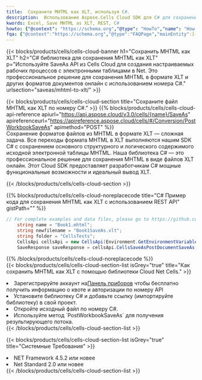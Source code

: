 ```yaml
---
title:  Сохраните MHTML как XLT, используя C#.
description:  Использование Aspose.Cells Cloud SDK для C# для сохранения файла формата MHTML как файла формата XLT.
kwords: Excel, Save MHTML as XLT, REST, C#
howto: {"@context": "https://schema.org","@type": "HowTo","name": "How to save MHTML as XLT using the Cells Cloud Net library.","description": "How to save MHTML as XLT using the Cells Cloud Net library.","image": {"@type": "ImageObject"},"url": "/net/saveas/mhtml-to-xlt/","step": [{ "@type": "HowToStep","name": "How to save MHTML as XLT using the Cells Cloud Net library. step 1", "image": {"@type": "ImageObject",},"url": "/net/saveas/mhtml-to-xlt/","text": "Register an account at <a href='https://dashboard.aspose.cloud/'>Dashboard</a> to get free API quota & authorization details",},{ "@type": "HowToStep","name": "How to save MHTML as XLT using the Cells Cloud Net library. step 1", "image": {"@type": "ImageObject",},"url": "/net/saveas/mhtml-to-xlt/","text": "Install C# library and add the reference (import the library) to your project.",},{ "@type": "HowToStep","name": "How to save MHTML as XLT using the Cells Cloud Net library. step 1", "image": {"@type": "ImageObject",},"url": "/net/saveas/mhtml-to-xlt/","text": "Open the source file in C#",},{ "@type": "HowToStep","name": "How to save MHTML as XLT using the Cells Cloud Net library. step 1", "image": {"@type": "ImageObject",},"url": "/net/saveas/mhtml-to-xlt/","text": "Use the `PostWorkbookSaveAs` method to retrieve the resulting stream.",}, ],"supply": {"@type": "HowToSupply","name": "document"},"tool": [{"@type": "HowToTool","name": "Visual Studio, Visual Studio Code, Rider"},{"@type": "HowToTool","name": "Aspose Cells"}],"totalTime": "PT6M"}
fqa: {"@context":"https://schema.org","@type":"FAQPage","mainEntity":[{"@type":"Question","name":"Why save file as other formats file in C# using REST API?","acceptedAnswer":{"@type":"Answer","text":"Documents are encoded in many ways, and some files may be incompatible with the software you use. To open and read such files, just save them as appropriate file formats.<br/><ol><li>Install .NET SDK and add the reference (import the library) to your project.</li><li>Open the source file in C# using REST API.</li><li>Call the PostWorkbookSaveAsRequest() method, passing an output filename with required extension.</li><li>Get the result of save as a separate file.</li></ol>"}},{"@type":"Question","name":"What file formats can I save as with your C# library?","acceptedAnswer":{"@type":"Answer","text":"We support a variety of file formats for conversion using .NET library, including XLSX, Excel, xls , PDF, CSV, HTML, Markdown, XML, PNG, JPG, TIFF, Json, TXT and many more."}},{"@type":"Question","name":"What is the maximum allowed file size for conversion using this .NET library?","acceptedAnswer":{"@type":"Answer","text":"There are no file size limits for format conversions using .NET library."}}]}
---
```

{{< blocks/products/cells/cells-cloud-banner h1="Сохранить MHTML как XLT" h2="C# библиотека для сохранения MHTML как XLT" p="Используйте SaveAs API из Cells Cloud для создания настраиваемых рабочих процессов с электронными таблицами в Net. Это профессиональное решение для сохранения MHTML в формате XLT и других форматов документов онлайн с использованием номера C#." urlsection="saveas/mhtml-to-xlt/" >}}

{{< blocks/products/cells/cells-cloud-section title="Сохраните файл MHTML как XLT по номеру C#." >}}
{{% blocks/products/cells/cells-cloud-api-reference apiurl="https://api.aspose.cloud/v3.0/cells/{name}/SaveAs" apireferenceurl="https://apireference.aspose.cloud/cells/#/Conversion/PostWorkbookSaveAs" apimethod="POST" %}}
<br/>
Сохранение форматов файлов из MHTML в формате XLT — сложная задача. Все переходы формата MHTML в XLT выполняются нашим SDK C# с сохранением основного структурного и логического содержимого исходной электронной таблицы MHTML. Наша библиотека C# — это профессиональное решение для сохранения MHTML в виде файлов XLT онлайн. Этот Cloud SDK предоставляет разработчикам C# мощные функциональные возможности и идеальный вывод XLT.

{{< /blocks/products/cells/cells-cloud-section >}}

{{% blocks/products/cells/cells-cloud-noreplacecode title="C# Пример кода для сохранения MHTML как XLT с использованием REST API" gistPath="" %}}
  
```cs
// For complete examples and data files, please go to https://github.com/aspose-cells-cloud/aspose-cells-cloud-dotnet/
    string name = "Book1.mhtml";
    string newfilename = "Book1SaveAs.xlt";
    string folder = "CellsTests";
    CellsApi cellsApi = new CellsApi(Environment.GetEnvironmentVariable("ProductClientId"), Environment.GetEnvironmentVariable("ProductClientSecret"));
    SaveResponse saveResponse = cellsApi.CellsSaveAsPostDocumentSaveAs(name, null, newfilename, null,null,folder);
```
  
{{% /blocks/products/cells/cells-cloud-noreplacecode %}}
<br/>
{{< blocks/products/cells/cells-cloud-section-list isGrey="true" title="Как сохранить MHTML как XLT с помощью библиотеки Cloud Net Cells." >}}
<li> Зарегистрируйте аккаунт на<a href="https://dashboard.aspose.cloud/">Панель приборов</a> чтобы бесплатно получить информацию о квоте и авторизации по номеру API</li>
<li>Установите библиотеку C# и добавьте ссылку (импортируйте библиотеку) в свой проект.</li>
<li>Откройте исходный файл по номеру C#.</li>
<li>Используйте метод `PostWorkbookSaveAs` для получения результирующего потока.</li>
{{< /blocks/products/cells/cells-cloud-section-list >}}

{{< blocks/products/cells/cells-cloud-section-list isGrey="true" title="Системные Требования" >}}
<li>NET Framework 4.5.2 или новее</li>
<li>Net Standard 2.0 или новее</li>
{{< /blocks/products/cells/cells-cloud-section-list >}}
